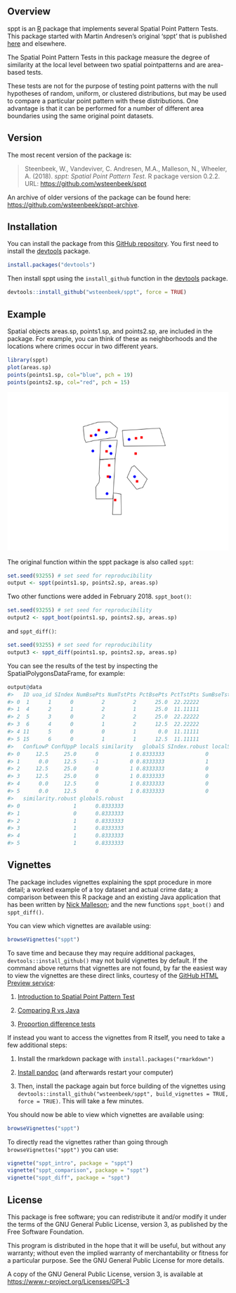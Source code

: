 
<!-- README.md is generated from README.Rmd. Please edit that file -->

## Overview

sppt is an [R](https://www.r-project.org) package that implements
several Spatial Point Pattern Tests. This package started with Martin
Andresen’s original ‘sppt’ that is published
[here](http://jrc.sagepub.com/content/48/1/58) and elsewhere.

The Spatial Point Pattern Tests in this package measure the degree of
similarity at the local level between two spatial pointpatterns and are
area-based tests.

These tests are not for the purpose of testing point patterns with the
null hypotheses of random, uniform, or clustered distributions, but may
be used to compare a particular point pattern with these distributions.
One advantage is that it can be performed for a number of different area
boundaries using the same original point datasets.

## Version

The most recent version of the package is:

> Steenbeek, W., Vandeviver, C. Andresen, M.A., Malleson, N., Wheeler,
> A. (2018). *sppt: Spatial Point Pattern Test*. R package version
> 0.2.2. URL: <https://github.com/wsteenbeek/sppt>

An archive of older versions of the package can be found here:
<https://github.com/wsteenbeek/sppt-archive>.

## Installation

You can install the package from this [GitHub
repository](https://github.com/wsteenbeek/sppt). You first need to
install the [devtools](https://CRAN.R-project.org/package=devtools)
package.

``` r
install.packages("devtools")
```

Then install sppt using the `install_github` function in the
[devtools](https://CRAN.R-project.org/package=devtools) package.

``` r
devtools::install_github("wsteenbeek/sppt", force = TRUE)
```

## Example

Spatial objects areas.sp, points1.sp, and points2.sp, are included in
the package. For example, you can think of these as neighborhoods and
the locations where crimes occur in two different years.

``` r
library(sppt)
plot(areas.sp)
points(points1.sp, col="blue", pch = 19)
points(points2.sp, col="red", pch = 15)
```

![](man/figures/README-unnamed-chunk-4-1.png)<!-- -->

The original function within the sppt package is also called `sppt`:

``` r
set.seed(93255) # set seed for reproducibility
output <- sppt(points1.sp, points2.sp, areas.sp)
```

Two other functions were added in February 2018. `sppt_boot()`:

``` r
set.seed(93255) # set seed for reproducibility
output2 <- sppt_boot(points1.sp, points2.sp, areas.sp)
```

and `sppt_diff()`:

``` r
set.seed(93255) # set seed for reproducibility
output3 <- sppt_diff(points1.sp, points2.sp, areas.sp)
```

You can see the results of the test by inspecting the
SpatialPolygonsDataFrame, for example:

``` r
output@data
#>   ID uoa_id SIndex NumBsePts NumTstPts PctBsePts PctTstPts SumBseTstPts
#> 0  1      1      0         2         2      25.0  22.22222            4
#> 1  4      2      1         2         1      25.0  11.11111            3
#> 2  5      3      0         2         2      25.0  22.22222            4
#> 3  6      4      0         1         2      12.5  22.22222            3
#> 4 11      5      0         0         1       0.0  11.11111            1
#> 5 15      6      0         1         1      12.5  11.11111            2
#>   ConfLowP ConfUppP localS similarity   globalS SIndex.robust localS.robust
#> 0     12.5     25.0      0          1 0.8333333             0             0
#> 1      0.0     12.5     -1          0 0.8333333             1            -1
#> 2     12.5     25.0      0          1 0.8333333             0             0
#> 3     12.5     25.0      0          1 0.8333333             0             0
#> 4      0.0     12.5      0          1 0.8333333             0             0
#> 5      0.0     12.5      0          1 0.8333333             0             0
#>   similarity.robust globalS.robust
#> 0                 1      0.8333333
#> 1                 0      0.8333333
#> 2                 1      0.8333333
#> 3                 1      0.8333333
#> 4                 1      0.8333333
#> 5                 1      0.8333333
```

## Vignettes

The package includes vignettes explaining the sppt procedure in more
detail; a worked example of a toy dataset and actual crime data; a
comparison between this R package and an existing Java application that
has been written by [Nick Malleson](http://nickmalleson.co.uk/); and the
new functions `sppt_boot()` and `sppt_diff()`.

You can view which vignettes are available using:

``` r
browseVignettes("sppt")
```

To save time and because they may require additional packages,
`devtools::install_github()` may not build vignettes by default. If the
command above returns that vignettes are not found, by far the easiest
way to view the vignettes are these direct links, courtesy of the
[GitHub HTML Preview service](http://htmlpreview.github.io/):

1.  [Introduction to Spatial Point Pattern
    Test](http://htmlpreview.github.io/?https://github.com/wsteenbeek/sppt/blob/master/inst/doc/sppt_intro.html)

2.  [Comparing R vs
    Java](http://htmlpreview.github.io/?https://github.com/wsteenbeek/sppt/blob/master/inst/doc/sppt_comparison.html)

3.  [Proportion difference
    tests](http://htmlpreview.github.io/?https://github.com/wsteenbeek/sppt/blob/master/inst/doc/sppt_diff.html)

If instead you want to access the vignettes from R itself, you need to
take a few additional steps:

1.  Install the rmarkdown package with `install.packages("rmarkdown")`

2.  [Install pandoc](http://johnmacfarlane.net/pandoc/installing.html)
    (and afterwards restart your computer)

3.  Then, install the package again but force building of the vignettes
    using `devtools::install_github("wsteenbeek/sppt", build_vignettes =
    TRUE, force = TRUE)`. This will take a few minutes.

You should now be able to view which vignettes are available using:

``` r
browseVignettes("sppt")
```

To directly read the vignettes rather than going through
`browseVignettes("sppt")` you can use:

``` r
vignette("sppt_intro", package = "sppt")
vignette("sppt_comparison", package = "sppt")
vignette("sppt_diff", package = "sppt")
```

## License

This package is free software; you can redistribute it and/or modify it
under the terms of the GNU General Public License, version 3, as
published by the Free Software Foundation.

This program is distributed in the hope that it will be useful, but
without any warranty; without even the implied warranty of
merchantability or fitness for a particular purpose. See the GNU General
Public License for more details.

A copy of the GNU General Public License, version 3, is available at
<https://www.r-project.org/Licenses/GPL-3>
